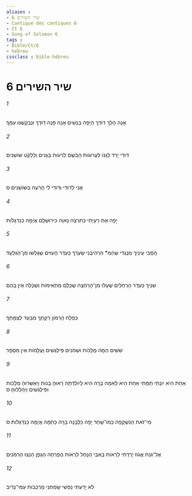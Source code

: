 ```yaml
---
aliases : 
- שיר השירים 6
- Cantique des cantiques 6
- Ct 6
- Song of Solomon 6
tags : 
- Bible/Ct/6
- hébreu
cssclass : bible-hébreu
---
```


# שיר השירים 6

###### 1
אָנָה הָלַךְ דֹּודֵךְ הַיָּפָה בַּנָּשִׁים אָנָה פָּנָה דֹודֵךְ וּנְבַקְשֶׁנּוּ עִמָּךְ׃
###### 2
דֹּודִי יָרַד לְגַנֹּו לַעֲרוּגֹות הַבֹּשֶׂם לִרְעֹות בַּגַּנִּים וְלִלְקֹט שֹׁושַׁנִּים׃
###### 3
אֲנִי לְדֹודִי וְדֹודִי לִי הָרֹעֶה בַּשֹּׁושַׁנִּים׃ ס
###### 4
יָפָה אַתְּ רַעְיָתִי כְּתִרְצָה נָאוָה כִּירוּשָׁלִָם אֲיֻמָּה כַּנִּדְגָּלֹות׃
###### 5
הָסֵבִּי עֵינַיִךְ מִנֶּגְדִּי שֶׁהֵמ* הִרְהִיבֻנִי שַׂעְרֵךְ כְּעֵדֶר הָעִזִּים שֶׁגָּלְשׁוּ מִן־הַגִּלְעָד׃
###### 6
שִׁנַּיִךְ כְּעֵדֶר הָרְחֵלִים שֶׁעָלוּ מִן־הָרַחְצָה שֶׁכֻּלָּם מַתְאִימֹות וְשַׁכֻּלָה אֵין בָּהֶם׃
###### 7
כְּפֶלַח הָרִמֹּון רַקָּתֵךְ מִבַּעַד לְצַמָּתֵךְ׃
###### 8
שִׁשִּׁים הֵמָּה מְּלָכֹות וּשְׁמֹנִים פִּילַגְשִׁים וַעֲלָמֹות אֵין מִסְפָּר׃
###### 9
אַחַת הִיא יֹונָתִי תַמָּתִי אַחַת הִיא לְאִמָּהּ בָּרָה הִיא לְיֹולַדְתָּהּ רָאוּהָ בָנֹות וַיְאַשְּׁרוּהָ מְלָכֹות וּפִילַגְשִׁים וַיְהַלְלוּהָ׃ ס
###### 10
מִי־זֹאת הַנִּשְׁקָפָה כְּמֹו־שָׁחַר יָפָה כַלְּבָנָה בָּרָה כַּחַמָּה אֲיֻמָּה כַּנִּדְגָּלֹות׃ ס
###### 11
אֶל־גִּנַּת אֱגֹוז יָרַדְתִּי לִרְאֹות בְּאִבֵּי הַנָּחַל לִרְאֹות הֲפָרְחָה הַגֶּפֶן הֵנֵצוּ הָרִמֹּנִים׃
###### 12
לֹא יָדַעְתִּי נַפְשִׁי שָׂמַתְנִי מַרְכְּבֹות עַמִּי־נָדִיב׃
